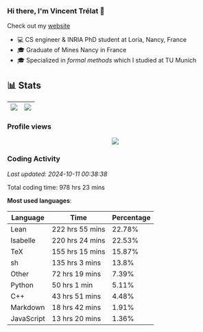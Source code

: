 ### Hi there, I'm Vincent Trélat 👋

Check out my [website](https://vtrelat.github.io)

-   💻 CS engineer & INRIA PhD student at Loria, Nancy, France
-   🎓 Graduate of Mines Nancy in France
-   🎓 Specialized in _formal methods_ which I studied at TU Munich

## 📊 **Stats**

| <img align="center" src="https://readme-stats.clckblog.space/api?username=VTrelat&show_icons=true&include_all_commits=true&theme=tokyonight&hide_border=true" /> | <img align="center" src="https://readme-stats.clckblog.space/api/top-langs/?username=VTrelat&layout=compact&theme=tokyonight&hide_border=true" /> |
| ---------------------------------------------------------------------------------------------------------------------------------------------------------------- | ------------------------------------------------------------------------------------------------------------------------------------------------- |

### Profile views

<p align="center">
 <img src="https://profile-counter.glitch.me/VTrelat/count.svg" />
</p>

<!--automations-->
### Coding Activity
_Last updated: 2024-10-11 00:38:38_

Total coding time: 978 hrs 23 mins

**Most used languages**:

| Language | Time | Percentage |
| ------------- | ------------- | ------------- |
| Lean | 222 hrs 55 mins | 22.78% |
| Isabelle | 220 hrs 24 mins | 22.53% |
| TeX | 155 hrs 15 mins | 15.87% |
| sh | 135 hrs 3 mins | 13.8% |
| Other | 72 hrs 19 mins | 7.39% |
| Python | 50 hrs 1 min | 5.11% |
| C++ | 43 hrs 51 mins | 4.48% |
| Markdown | 18 hrs 42 mins | 1.91% |
| JavaScript | 13 hrs 20 mins | 1.36% |


